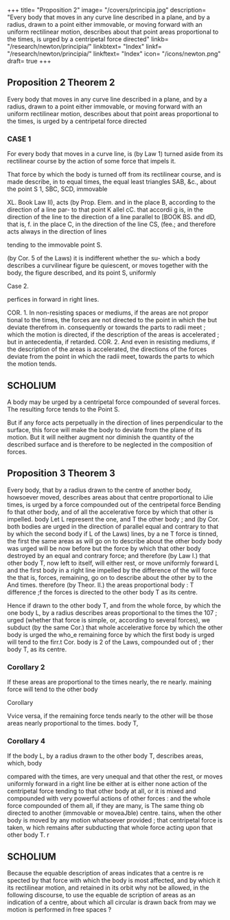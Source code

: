 +++
title= "Proposition 2"
image= "/covers/principia.jpg"
description= "Every body that moves in any curve line described in a plane, and by a radius, drawn to a point either immovable, or moving forward with an uniform rectilinear motion, describes about that point areas proportional to the times, is urged by a centripetal force directed"
linkb= "/research/newton/principia/"
linkbtext= "Index"
linkf= "/research/newton/principia/"
linkftext= "Index"
icon= "/icons/newton.png"
draft= true
+++


## Proposition 2 Theorem 2

Every body that moves in any curve line described in a plane, and by a radius, drawn to a point either immovable, or moving forward with an uniform rectilinear motion, describes about that point areas proportional to the times, is urged by a centripetal force directed

### CASE 1

For every body that moves in a curve line, is (by Law 1) turned aside from
its rectilinear course by the action of some force that impels it. 

That force by which the body is turned off from its rectilinear course, and is made describe, in to
equal times, the equal least
triangles SAB,
&c., about the
point S
1,
SBC, SCD,
immovable

XL. Book
Law II), acts
(by Prop.
Elem. and
in the place B, according to
the direction of a line par-
to
that point
K
allel
cC. that
accordii
g
is,
in
the direction of the line
to the direction of a line parallel to
[BOOK
BS. and
dD,
that
is,
f.
in the place C,
in the direction
of the line CS, (fee.; and therefore acts always in the direction of lines

tending to the immovable point S.

(by Cor. 5 of the Laws) it is indifferent whether the su-
which a body describes a curvilinear figure be quiescent, or moves
together with the body, the figure described, and its point S, uniformly

Case 2.

perfices in
forward in right lines.

COR. 1. In non-resisting spaces or mediums, if the areas are not propor
tional to the times, the forces are not directed to the point in which the
but deviate therefrom in. consequently or towards the parts to
radii meet
;
which the motion
is
directed, if the description of the areas is accelerated
;
but in antecedentia, if retarded.
COR. 2. And even in resisting mediums, if the description of the areas
is accelerated, the directions of the forces deviate from the point in which
the radii meet, towards the parts to which the motion tends.


## SCHOLIUM

A body may be urged by a centripetal force compounded of several forces. The resulting force  tends to the Point S. 

But if any force acts perpetually in the direction of lines perpendicular to the surface, this force will make the body to deviate from the plane of its motion. But it will neither augment nor diminish the quantity of the described surface and is therefore to be neglected in the composition of forces.


## Proposition 3 Theorem 3

Every body, that by a radius drawn to the centre of another body, howsoever moved, describes areas about that centre proportional to iJie times, is urged by a force compounded out of the centripetal force Bending fo
that other body,
and of
all the accelerative force
by which that other
is impelled.
body
Let L represent the one, and
T the other body
;
and (by Cor.
both bodies are urged in the direction of parallel
equal and contrary to that by which the second body
if
L
of the Laws)
lines, by a ne T force
is tinned,
the
first
the same areas as
will go on to describe about the other body
body
was urged will be now
before but the force by which that other body
destroyed by an equal and contrary force; and therefore (by Law I.) that
other body T,
now
left to itself, will either rest, or
move uniformly forward
L
and the first body
in a right line
impelled by the difference of the
will
force
the
that
is,
forces,
remaining,
go on to describe about the other
by
to
the
And
times.
therefore (by Theor. II.) the
areas
proportional
body
:
T
difference ;f the forces is directed to the other
body
T as its centre.

Hence if drawn to the other body T,
and from the whole force, by which
the one body L, by a radius
describes areas proportional to the times
the
107
;
urged (whether that force
is simple, or,
according to
several forces), we subduct (by the
same Cor.) that whole accelerative force by which the other body is urged
the who_e remaining force by which the first body is urged will tend to the
firr.t
Cor.
body
is
2 of the Laws, compounded out of
;
ther body T, as its centre.


### Corollary 2

If these areas are proportional to the times nearly, the re
nearly.
maining force will tend to the other body

Corollary 

Vvice versa, if the
remaining force tends nearly to the other will
be
those
areas
nearly proportional to the times.
body T,


### Corollary 4

If the body L, by a radius drawn to the other body T, describes areas, which,
body

compared with the times, are very unequal and that other
the
rest, or moves uniformly forward in a right line
be either at
is either none
action of the centripetal force tending to that other body
at all, or it is mixed and compounded with very powerful actions of other
forces
:
and the whole force compounded of them
all, if
they are many,
is
The same thing ob
directed to another (immovable or moveaJble) centre.
tains, when the other body is moved by any motion whatsoever
provided
;
that centripetal force is taken, w hich remains after subducting that whole
force acting upon that other body T.
r

## SCHOLIUM

Because the equable description of areas indicates that a centre is re
spected by that force with which the body is most affected, and by which it
its rectilinear motion, and retained in its orbit
why
not be allowed, in the following discourse, to use the equable de
scription of areas as an indication of a centre, about which all circular
is drawn back from
may we
motion is performed in free spaces ?


